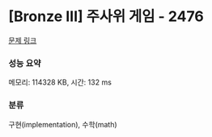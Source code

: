 # [Bronze III] 주사위 게임 - 2476 

[문제 링크](https://www.acmicpc.net/problem/2476) 

### 성능 요약

메모리: 114328 KB, 시간: 132 ms

### 분류

구현(implementation), 수학(math)

